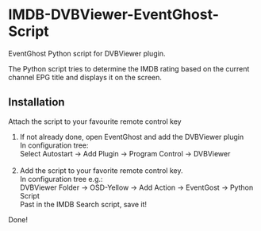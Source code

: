 # IMDB-DVBViewer-EventGhost-Script
EventGhost Python script for DVBViewer plugin. 

The Python script tries to determine the IMDB rating based on the current channel EPG title
and displays it on the screen.

Installation
------------
Attach the script to your favourite remote control key

1) If not already done, open EventGhost and add the DVBViewer plugin <br>
In configuration tree:<br> 
Select Autostart -> Add Plugin -> Program Control -> DVBViewer<br><br>
2) Add the script to your favorite remote control key.<br>
In configuration tree e.g.:<br>
DVBViewer Folder -> OSD-Yellow -> Add Action -> EventGost -> Python Script<br>
Past in the IMDB Search script, save it! 
    
Done!
